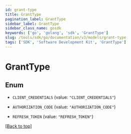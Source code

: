 ```yaml
---
id: grant-type
title: GrantType
pagination_label: GrantType
sidebar_label: GrantType
sidebar_class_name: gosdk
keywords: ['go', 'golang', 'sdk', 'GrantType'] 
slug: /tools/sdk/go/documentation/v3/models/grant-type
tags: ['SDK', 'Software Development Kit', 'GrantType']
---
```


# GrantType

## Enum


* `CLIENT_CREDENTIALS` (value: `"CLIENT_CREDENTIALS"`)

* `AUTHORIZATION_CODE` (value: `"AUTHORIZATION_CODE"`)

* `REFRESH_TOKEN` (value: `"REFRESH_TOKEN"`)


[[Back to top]](#) 


